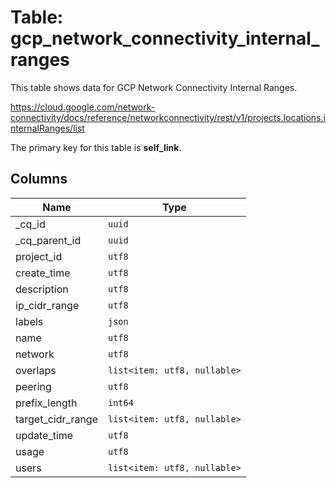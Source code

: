 # Table: gcp_network_connectivity_internal_ranges

This table shows data for GCP Network Connectivity Internal Ranges.

https://cloud.google.com/network-connectivity/docs/reference/networkconnectivity/rest/v1/projects.locations.internalRanges/list

The primary key for this table is **self_link**.

## Columns


| Name          | Type          |
| ------------- | ------------- |
|_cq_id|`uuid`|
|_cq_parent_id|`uuid`|
|project_id|`utf8`|
|create_time|`utf8`|
|description|`utf8`|
|ip_cidr_range|`utf8`|
|labels|`json`|
|name|`utf8`|
|network|`utf8`|
|overlaps|`list<item: utf8, nullable>`|
|peering|`utf8`|
|prefix_length|`int64`|
|target_cidr_range|`list<item: utf8, nullable>`|
|update_time|`utf8`|
|usage|`utf8`|
|users|`list<item: utf8, nullable>`|
